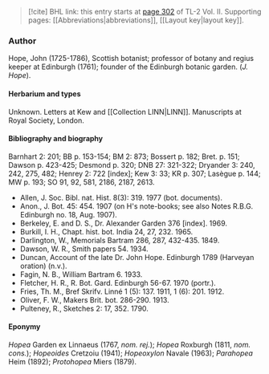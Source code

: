 > [!cite] BHL link: this entry starts at [page 302](https://www.biodiversitylibrary.org/item/103253#page/328/mode/1up) of TL-2 Vol. II.
> Supporting pages: [[Abbreviations|abbreviations]], [[Layout key|layout key]].

### Author

Hope, John (1725-1786), Scottish botanist; professor of botany and regius keeper at Edinburgh (1761); founder of the Edinburgh botanic garden. (*J. Hope*).

#### Herbarium and types

Unknown. Letters at Kew and [[Collection LINN|LINN]]. Manuscripts at Royal Society, London.

#### Bibliography and biography

Barnhart 2: 201; BB p. 153-154; BM 2: 873; Bossert p. 182; Bret. p. 151; Dawson p. 423-425; Desmond p. 320; DNB 27: 321-322; Dryander 3: 240, 242, 275, 482; Henrey 2: 722 \[index\]; Kew 3: 33; KR p. 307; Lasègue p. 144; MW p. 193; SO 91, 92, 581, 2186, 2187, 2613.
- Allen, J. Soc. Bibl. nat. Hist. 8(3): 319. 1977 (bot. documents).
- Anon., J. Bot. 45: 454. 1907 (on H's note-books; see also Notes R.B.G. Edinburgh no. 18, Aug. 1907).
- Berkeley, E. and D. S., Dr. Alexander Garden 376 \[index\]. 1969.
- Burkill, I. H., Chapt. hist. bot. India 24, 27, 232. 1965.
- Darlington, W., Memorials Bartram 286, 287, 432-435. 1849.
- Dawson, W. R., Smith papers 54. 1934.
- Duncan, Account of the late Dr. John Hope. Edinburgh 1789 (Harveyan oration) (n.v.).
- Fagin, N. B., William Bartram 6. 1933.
- Fletcher, H. R., R. Bot. Gard. Edinburgh 56-67. 1970 (portr.).
- Fries, Th. M., Bref Skrifv. Linné 1 (5): 137. 1911, 1 (6): 201. 1912.
- Oliver, F. W., Makers Brit. bot. 286-290. 1913.
- Pulteney, R., Sketches 2: 17, 352. 1790.

#### Eponymy

*Hopea* Garden ex Linnaeus (1767, *nom. rej.*); *Hopea* Roxburgh (1811, *nom. cons.*); *Hopeoides* Cretzoiu (1941); *Hopeoxylon* Navale (1963); *Parahopea* Heim (1892); *Protohopea* Miers (1879).

